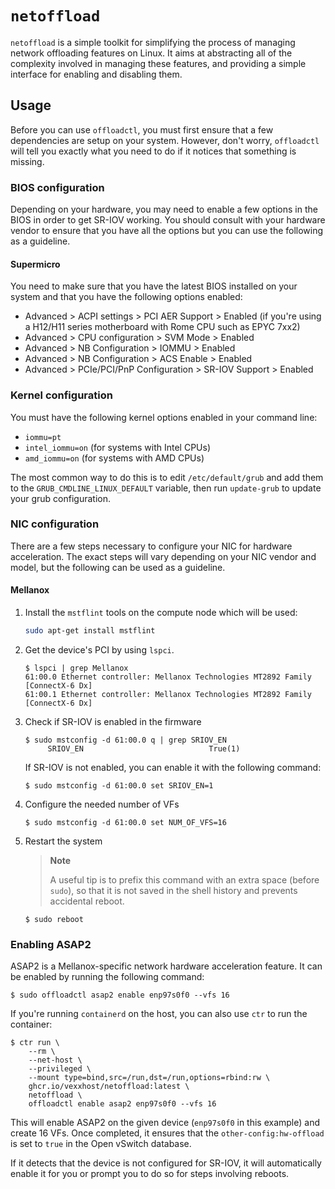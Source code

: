# `netoffload`

`netoffload` is a simple toolkit for simplifying the process of managing network
offloading features on Linux.  It aims at abstracting all of the complexity
involved in managing these features, and providing a simple interface for
enabling and disabling them.

## Usage

Before you can use `offloadctl`, you must first ensure that a few dependencies
are setup on your system.  However, don't worry, `offloadctl` will tell you
exactly what you need to do if it notices that something is missing.

### BIOS configuration

Depending on your hardware, you may need to enable a few options in the BIOS
in order to get SR-IOV working.  You should consult with your hardware vendor
to ensure that you have all the options but you can use the following as a
guideline.

#### Supermicro

You need to make sure that you have the latest BIOS installed on your system
and that you have the following options enabled:

* Advanced > ACPI settings > PCI AER Support > Enabled (if you're using a
  H12/H11 series motherboard with Rome CPU such as EPYC 7xx2)
* Advanced > CPU configuration > SVM Mode > Enabled
* Advanced > NB Configuration > IOMMU > Enabled
* Advanced > NB Configuration > ACS Enable > Enabled
* Advanced > PCIe/PCI/PnP Configuration > SR-IOV Support > Enabled

### Kernel configuration

You must have the following kernel options enabled in your command line:

- `iommu=pt`
- `intel_iommu=on` (for systems with Intel CPUs)
- `amd_iommu=on` (for systems with AMD CPUs)

The most common way to do this is to edit `/etc/default/grub` and add them to
the `GRUB_CMDLINE_LINUX_DEFAULT` variable, then run `update-grub` to update your
grub configuration.

### NIC configuration

There are a few steps necessary to configure your NIC for hardware acceleration.
The exact steps will vary depending on your NIC vendor and model, but the
following can be used as a guideline.

#### Mellanox

1. Install the `mstflint` tools on the compute node which will be used:

   ```bash
   sudo apt-get install mstflint
   ```

1. Get the device's PCI by using `lspci`.

   ```console
   $ lspci | grep Mellanox
   61:00.0 Ethernet controller: Mellanox Technologies MT2892 Family [ConnectX-6 Dx]
   61:00.1 Ethernet controller: Mellanox Technologies MT2892 Family [ConnectX-6 Dx]
   ```

1. Check if SR-IOV is enabled in the firmware

   ```console
   $ sudo mstconfig -d 61:00.0 q | grep SRIOV_EN
        SRIOV_EN                            True(1)
   ```

   If SR-IOV is not enabled, you can enable it with the following command:

   ```console
   $ sudo mstconfig -d 61:00.0 set SRIOV_EN=1
   ```

1. Configure the needed number of VFs

   ```console
   $ sudo mstconfig -d 61:00.0 set NUM_OF_VFS=16
   ```

1. Restart the system

   > **Note**
   >
   > A useful tip is to prefix this command with an extra space (before `sudo`),
   > so that it is not saved in the shell history and prevents accidental reboot.

   ```
   $ sudo reboot
   ```

### Enabling ASAP2

ASAP2 is a Mellanox-specific network hardware acceleration feature.  It can be
enabled by running the following command:

```console
$ sudo offloadctl asap2 enable enp97s0f0 --vfs 16
```

If you're running `containerd` on the host, you can also use `ctr` to run the
container:

```console
$ ctr run \
    --rm \
    --net-host \
    --privileged \
    --mount type=bind,src=/run,dst=/run,options=rbind:rw \
    ghcr.io/vexxhost/netoffload:latest \
    netoffload \
    offloadctl enable asap2 enp97s0f0 --vfs 16
```

This will enable ASAP2 on the given device (`enp97s0f0` in this example) and
create 16 VFs.  Once completed, it ensures that the `other-config:hw-offload`
is set to `true` in the Open vSwitch database.

If it detects that the device is not configured for SR-IOV, it will
automatically enable it for you or prompt you to do so for steps involving
reboots.
